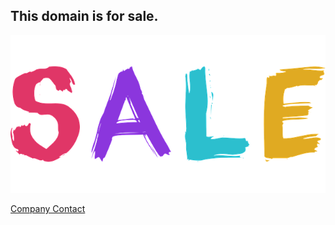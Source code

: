 ## This domain is for sale.
![sale sign](https://github.com/cherylhughey/placeholder/blob/gh-pages/sale-606687_640.png)


[Company Contact](https://www.cherylhughey.com) 


